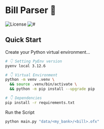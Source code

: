 # Bill Parser 🧾

![License](https://img.shields.io/github/license/avcaliani/bill-parser?logo=apache&color=lightseagreen)
![#](https://img.shields.io/badge/python-3.12.x-yellow.svg)

## Quick Start

Create your Python virtual environment...

```bash
# 👇 Setting PyEnv version
pyenv local 3.12.6

# 👇 Virtual Environment
python -m venv .venv \
  && source .venv/bin/activate \
  && python -m pip install --upgrade pip

# 👇 Dependencies
pip install -r requirements.txt
```

Run the Script

```bash
python main.py "data/<my_bank>/<bill>.ofx" 
```
